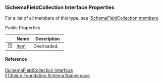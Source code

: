 ﻿### ISchemaFieldCollection Interface Properties

For a list of all members of this type, see [ISchemaFieldCollection members](fcSDK~FChoice.Foundation.Schema.ISchemaFieldCollection_members.md).

Public Properties

|   | Name | Description |
| --- | --- | --- |
| ![ Property](dotnetimages/Property.png) | [Item](fcSDK~FChoice.Foundation.Schema.ISchemaFieldCollection~Item.md) | Overloaded.    |





#### Reference

[ISchemaFieldCollection Interface](fcSDK~FChoice.Foundation.Schema.ISchemaFieldCollection.md)  
[FChoice.Foundation.Schema Namespace](fcSDK~FChoice.Foundation.Schema_namespace.md)